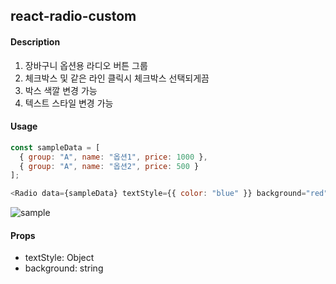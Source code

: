 ## react-radio-custom

#### Description

1. 장바구니 옵션용 라디오 버튼 그룹
2. 체크박스 및 같은 라인 클릭시 체크박스 선택되게끔
3. 박스 색깔 변경 가능
4. 텍스트 스타일 변경 가능

#### Usage

```js
const sampleData = [
  { group: "A", name: "옵션1", price: 1000 },
  { group: "A", name: "옵션2", price: 500 }
];

<Radio data={sampleData} textStyle={{ color: "blue" }} background="red" />;
```

![sample](./sample.png)

#### Props

- textStyle: Object
- background: string
